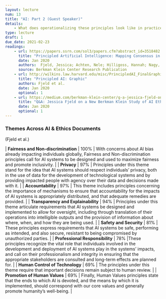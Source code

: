 ```yaml
---
layout: lecture
num: 13
title: "AI: Part 2 (Guest Speaker)"
details:
    - What does operationalizing these principles look like in practice?
type: lecture
draft: 1
due_date: 2021-02-23
readings:
    - url: https://papers.ssrn.com/sol3/papers.cfm?abstract_id=3518482
      title: "Principled Artificial Intelligence: Mapping Consensus in Ethical and Rights-Based Approaches to Principles for AI"
      date: Jan 2020
      authors:  Fjeld, Jessica; Achten, Nele; Hilligoss, Hannah; Nagy, Adam; Srikumar, Madhulika
      source: Berkman Klein Center Research Publication
    - url: http://wilkins.law.harvard.edu/misc/PrincipledAI_FinalGraphic.jpg
      title: "Principled AI: Graphic"
      authors: Fjeld et al.
      date: Jan 2020
      optional: 1
    - url: https://medium.com/berkman-klein-center/q-a-jessica-fjeld-on-a-new-berkman-klein-study-of-ai-ethical-principles-d0c18d48b433
      title: "Q&A: Jessica Fjeld on a New Berkman Klein Study of AI Ethical Principles"
      date: Jan 2020
      optional: 1
---
```


### Themes Across AI & Ethics Documents
(Fjeld et al.)

| **Fairness and Non-discrimination** | 100% | With concerns about AI bias already impacting individuals globally, Fairness and Non-discrimination principles call for AI systems to be designed and used to maximize fairness and promote inclusivity. |
| **Privacy** | 97% | Principles under this theme stand for the idea that AI systems should respect individuals’ privacy, both in the use of data for the development of technological systems and by providing impacted people with agency over their data and decisions made with it. |
| **Accountability** | 97% | This theme includes principles concerning the importance of mechanisms to ensure that accountability for the impacts of AI systems is appropriately distributed, and that adequate remedies are provided. |
| **Transparency and Explainability** | 94% | Principles under this theme articulate requirements that AI systems be designed and implemented to allow for oversight, including through translation of their operations into intelligible outputs and the provision of information about where, when, and how they are being used. |
| **Safety and Security** | 81% | These principles express requirements that AI systems be safe, performing as intended, and also secure, resistant to being compromised by unauthorized parties. |
| **Professional Responsibility** | 78% |These principles recognize the vital role that individuals involved in the development and deployment of AI systems play in the systems’ impacts, and call on their professionalism and integrity in ensuring that the appropriate stakeholders are consulted and long-term effects are planned for. | 
| **Human Control of Technology** |  69% | The principles under this theme require that important decisions remain subject to human review. |
| **Promotion of Human Values** | 69% | Finally, Human Values principles state that the ends to which AI is devoted, and the means by which it is implemented, should correspond with our core values and generally promote humanity’s well-being. |